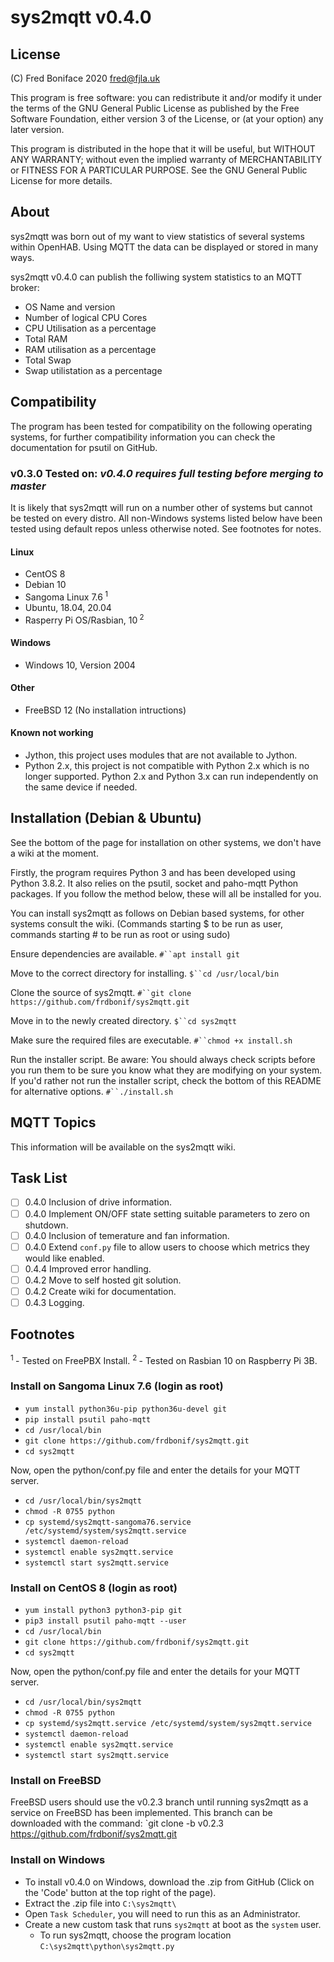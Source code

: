 # **sys2mqtt** v0.4.0

## License

(C) Fred Boniface 2020 <fred@fjla.uk>

This program is free software: you can redistribute it and/or modify it under the terms of the GNU General Public License as published by the Free Software Foundation, either version 3 of the License,  or (at your option) any later version.

This program is distributed in the hope that it will be useful, but WITHOUT ANY WARRANTY; without even the implied warranty of MERCHANTABILITY or FITNESS FOR A PARTICULAR PURPOSE.  See the GNU General Public License for more details.

## About

sys2mqtt was born out of my want to view statistics of several systems within OpenHAB.  Using MQTT the data can be displayed or stored in many ways.

sys2mqtt v0.4.0 can publish the folliwing system statistics to an MQTT broker:

- OS Name and version
- Number of logical CPU Cores
- CPU Utilisation as a percentage
- Total RAM
- RAM utilisation as a percentage
- Total Swap
- Swap utilistation as a percentage

## Compatibility

The program has been tested for compatibility on the following operating systems, for further compatibility information you can check the documentation for psutil on GitHub.

### v0.3.0 Tested on: ***v0.4.0 requires full testing before merging to master***

It is likely that sys2mqtt will run on a number other of systems but cannot be tested on every distro.
All non-Windows systems listed below have been tested using default repos unless otherwise noted.
See footnotes for notes.

#### Linux

- CentOS 8
- Debian 10
- Sangoma Linux 7.6<sup> 1</sup>
- Ubuntu, 18.04, 20.04
- Rasperry Pi OS/Rasbian, 10<sup> 2</sup>

#### Windows

- Windows 10, Version 2004

#### Other

- FreeBSD 12 (No installation intructions)

#### Known not working

- Jython, this project uses modules that are not available to Jython.
- Python 2.x, this project is not compatible with Python 2.x which is no longer supported.  Python 2.x and Python 3.x can run independently on the same device if needed.

## Installation (Debian & Ubuntu)

See the bottom of the page for installation on other systems, we don't have a wiki at the moment.

Firstly, the program requires Python 3 and has been developed using Python 3.8.2.  It also relies on the psutil, socket and paho-mqtt Python packages.  If you follow the method below, these will all be installed for you.

You can install sys2mqtt as follows on Debian based systems, for other systems consult the wiki.  (Commands starting $ to be run as user, commands starting # to be run as root or using sudo)

Ensure dependencies are available.
`#``apt install git`

Move to the correct directory for installing.
`$``cd /usr/local/bin`

Clone the source of sys2mqtt.
`#``git clone https://github.com/frdbonif/sys2mqtt.git`

Move in to the newly created directory.
`$``cd sys2mqtt`

Make sure the required files are executable.
`#``chmod +x install.sh`

Run the installer script.  Be aware: You should always check scripts before you run them to be sure you know what they are modifying on your system.  If you'd rather not run the installer script, check the bottom of this README for alternative options.
`#``./install.sh`

## MQTT Topics

This information will be available on the sys2mqtt wiki.

## Task List

- [ ] 0.4.0 Inclusion of drive information.
- [ ] 0.4.0 Implement ON/OFF state setting suitable parameters to zero on shutdown.
- [ ] 0.4.0 Inclusion of temerature and fan information.
- [ ] 0.4.0 Extend `conf.py` file to allow users to choose which metrics they would like enabled.
- [ ] 0.4.4 Improved error handling.
- [ ] 0.4.2 Move to self hosted git solution.
- [ ] 0.4.2 Create wiki for documentation.
- [ ] 0.4.3 Logging.

## Footnotes

<sup>1 </sup> - Tested on FreePBX Install.
<sup>2 </sup> - Tested on Rasbian 10 on Raspberry Pi 3B.

### Install on Sangoma Linux 7.6 (login as root)

- `yum install python36u-pip python36u-devel git`
- `pip install psutil paho-mqtt`
- `cd /usr/local/bin`
- `git clone https://github.com/frdbonif/sys2mqtt.git`
- `cd sys2mqtt`

Now, open the python/conf.py file and enter the details for your MQTT server.

- `cd /usr/local/bin/sys2mqtt`
- `chmod -R 0755 python`
- `cp systemd/sys2mqtt-sangoma76.service /etc/systemd/system/sys2mqtt.service`
- `systemctl daemon-reload`
- `systemctl enable sys2mqtt.service`
- `systemctl start sys2mqtt.service`

### Install on CentOS 8 (login as root)

- `yum install python3 python3-pip git`
- `pip3 install psutil paho-mqtt --user`
- `cd /usr/local/bin`
- `git clone https://github.com/frdbonif/sys2mqtt.git`
- `cd sys2mqtt`

Now, open the python/conf.py file and enter the details for your MQTT server.

- `cd /usr/local/bin/sys2mqtt`
- `chmod -R 0755 python`
- `cp systemd/sys2mqtt.service /etc/systemd/system/sys2mqtt.service`
- `systemctl daemon-reload`
- `systemctl enable sys2mqtt.service`
- `systemctl start sys2mqtt.service`

### Install on FreeBSD

FreeBSD users should use the v0.2.3 branch until running sys2mqtt as a service on FreeBSD has been implemented.  This branch can be downloaded with the command: `git clone -b v0.2.3 https://github.com/frdbonif/sys2mqtt.git

### Install on Windows

- To install v0.4.0 on Windows, download the .zip from GitHub (Click on the 'Code' button at the top right of the page).
- Extract the .zip file into `C:\sys2mqtt\`
- Open `Task Scheduler`, you will need to run this as an Administrator.
- Create a new custom task that runs `sys2mqtt` at boot as the `system` user.
    - To run sys2mqtt, choose the program location `C:\sys2mqtt\python\sys2mqtt.py`

